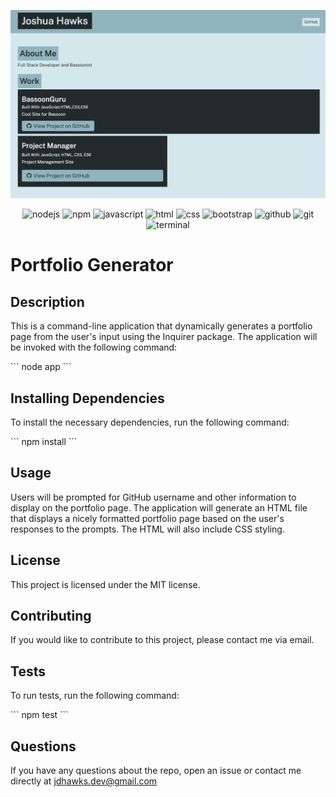 ![site preview](https://github.com/jdhawks2132/portfolio-generator/blob/main/Screen%20Shot%202022-09-03%20at%206.31.51%20PM.png?raw=true)

<div align='center'>

![nodejs](https://img.shields.io/badge/Node.js-339933?style=for-the-badge&logo=nodedotjs&logoColor=white)
![npm](https://img.shields.io/badge/npm-CB3837?style=for-the-badge&logo=npm&logoColor=white)
![javascript](https://img.shields.io/badge/JavaScript-F7DF1E?style=for-the-badge&logo=javascript&logoColor=black)
![html](https://img.shields.io/badge/HTML5-E34F26?style=for-the-badge&logo=html5&logoColor=white)
![css](https://img.shields.io/badge/CSS3-1572B6?style=for-the-badge&logo=css3&logoColor=white)
![bootstrap](https://img.shields.io/badge/Bootstrap-563D7C?style=for-the-badge&logo=bootstrap&logoColor=white)
![github](https://img.shields.io/badge/GitHub-100000?style=for-the-badge&logo=github&logoColor=white)
![git](https://img.shields.io/badge/Git-F05032?style=for-the-badge&logo=git&logoColor=white)
![terminal](https://img.shields.io/badge/terminal-000000?style=for-the-badge&logo=terminal&logoColor=white)

</div>

# Portfolio Generator

## Description

This is a command-line application that dynamically generates a portfolio page from the user's input using the Inquirer package. The application will be invoked with the following command:

\`\`\`
node app
\`\`\`

## Installing Dependencies

To install the necessary dependencies, run the following command:

\`\`\`
npm install
\`\`\`

## Usage

Users will be prompted for GitHub username and other information to display on the portfolio page. The application will generate an HTML file that displays a nicely formatted portfolio page based on the user's responses to the prompts. The HTML will also include CSS styling.

## License

This project is licensed under the MIT license.

## Contributing

If you would like to contribute to this project, please contact me via email.

## Tests

To run tests, run the following command:

\`\`\`
npm test
\`\`\`

## Questions

If you have any questions about the repo, open an issue or contact me directly at [jdhawks.dev@gmail.com](mailto:jdhawks.dev@gmail.com)
